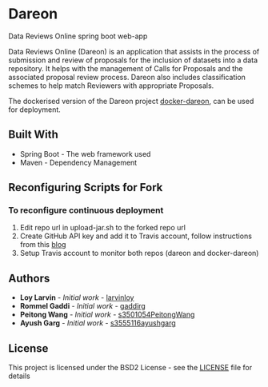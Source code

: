 # Dareon
Data Reviews Online spring boot web-app

Data Reviews Online (Dareon) is an application that assists in the process of submission and review of proposals for the inclusion of datasets into a data repository. It helps with the management of Calls for Proposals and the associated proposal review process. Dareon also includes classification schemes to help match Reviewers with appropriate Proposals.

The dockerised version of the Dareon project [docker-dareon](https://github.com/larvinloy/docker-dareon), can be used for deployment.

## Built With

* Spring Boot - The web framework used
* Maven - Dependency Management

## Reconfiguring Scripts for Fork

### To reconfigure continuous deployment
1. Edit repo url in upload-jar.sh to the forked repo url
2. Create GitHub API key and add it to Travis account, follow instructions from this [blog](https://medium.com/@daggerdwivedi/push-your-apk-to-your-github-repository-from-travis-11e397ec430d)
2. Setup Travis account to monitor both repos (dareon and docker-dareon)


## Authors

* **Loy Larvin** - *Initial work* - [larvinloy](https://github.com/larvinloy)
* **Rommel Gaddi** - *Initial work* - [gaddirg](https://github.com/gaddirg)
* **Peitong Wang** - *Initial work* - [s3501054PeitongWang](https://github.com/s3501054PeitongWang)
* **Ayush Garg** - *Initial work* - [s3555116ayushgarg](https://github.com/s3555116ayushgarg)


## License

This project is licensed under the BSD2 License - see the [LICENSE](https://github.com/larvinloy/dareon/blob/master/License) file for details
